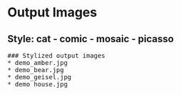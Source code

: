 # Output Images

## Style: cat - comic - mosaic - picasso

<pre>
### Stylized output images
* demo_amber.jpg
* demo_bear.jpg
* demo_geisel.jpg
* demo_house.jpg
</pre>
